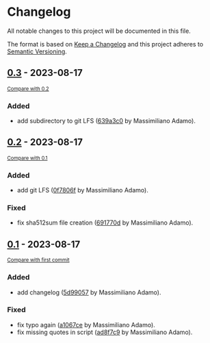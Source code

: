 # Changelog

All notable changes to this project will be documented in this file.

The format is based on [Keep a Changelog](http://keepachangelog.com/en/1.0.0/)
and this project adheres to [Semantic Versioning](http://semver.org/spec/v2.0.0.html).

<!-- insertion marker -->
## [0.3](https://github.com/GEANT/sensu_windows_checks/releases/tag/0.3) - 2023-08-17

<small>[Compare with 0.2](https://github.com/GEANT/sensu_windows_checks/compare/0.2...0.3)</small>

### Added

- add subdirectory to git LFS ([639a3c0](https://github.com/GEANT/sensu_windows_checks/commit/639a3c0467eaac3702f45ffeef91b67d8efa5b56) by Massimiliano Adamo).

## [0.2](https://github.com/GEANT/sensu_windows_checks/releases/tag/0.2) - 2023-08-17

<small>[Compare with 0.1](https://github.com/GEANT/sensu_windows_checks/compare/0.1...0.2)</small>

### Added

- add git LFS ([0f7806f](https://github.com/GEANT/sensu_windows_checks/commit/0f7806fecdc2e19a0715dd4dfc8ce198b26647b1) by Massimiliano Adamo).

### Fixed

- fix sha512sum file creation ([691770d](https://github.com/GEANT/sensu_windows_checks/commit/691770d25ec5e3297ebc7f892287b16ba002bb07) by Massimiliano Adamo).

## [0.1](https://github.com/GEANT/sensu_windows_checks/releases/tag/0.1) - 2023-08-17

<small>[Compare with first commit](https://github.com/GEANT/sensu_windows_checks/compare/4cb9e28248e6ce21ed936c09f6c80a8f8c348db0...0.1)</small>

### Added

- add changelog ([5d99057](https://github.com/GEANT/sensu_windows_checks/commit/5d990572d2f5f173aa808725a2323beeb8351ef6) by Massimiliano Adamo).

### Fixed

- fix typo again ([a1067ce](https://github.com/GEANT/sensu_windows_checks/commit/a1067ce67010b5702176cbe4fedd28bb323b3cda) by Massimiliano Adamo).
- fix missing quotes in script ([ad8f7c9](https://github.com/GEANT/sensu_windows_checks/commit/ad8f7c99a6b84f743fc93d2bf1cc681793e34d05) by Massimiliano Adamo).

